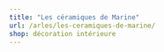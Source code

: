 ```yaml
---
title: "Les céramiques de Marine"
url: /arles/les-ceramiques-de-marine/
shop: décoration intérieure
---
```

